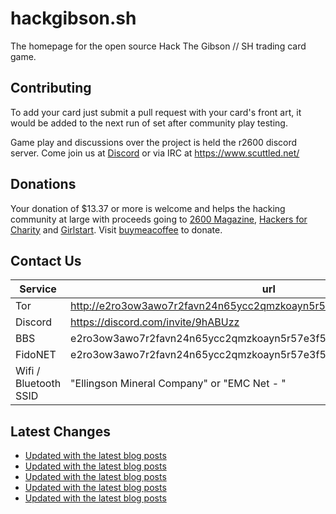 # hackgibson.sh
The homepage for the open source Hack The Gibson // SH trading card game.


## Contributing

To add your card just submit a pull request with your card's front art, it would be added to the next run of set after community play testing.

Game play and discussions over the project is held the r2600 discord server. Come join us at [Discord](https://discord.com/invite/9hABUzz) or via IRC at https://www.scuttled.net/


## Donations

Your donation of $13.37 or more is welcome and helps the hacking community at large with proceeds going to [2600 Magazine](https://2600.com/), [Hackers for Charity](https://hackersforcharity.org) and [Girlstart](https://girlstart.org).  Visit [buymeacoffee](https://www.buymeacoffee.com/hackgibson.sh) to donate.


## Contact Us

Service | url
-|-
Tor | http://e2ro3ow3awo7r2favn24n65ycc2qmzkoayn5r57e3f56nvjwdcgg32ad.onion
Discord | https://discord.com/invite/9hABUzz
BBS | e2ro3ow3awo7r2favn24n65ycc2qmzkoayn5r57e3f56nvjwdcgg32ad.onion:23
FidoNET | e2ro3ow3awo7r2favn24n65ycc2qmzkoayn5r57e3f56nvjwdcgg32ad.onion:24554
Wifi / Bluetooth SSID | "Ellingson Mineral Company" or "EMC Net - <fidonet address>"

## Latest Changes
<!-- BLOG-POST-LIST:START -->
- [Updated with the latest blog posts](https://github.com/DFW2600/hackgibson.sh/commit/73b3414a6939c7cb472ce62467a50b256f8fd164)
- [Updated with the latest blog posts](https://github.com/DFW2600/hackgibson.sh/commit/bb747c480eadb5c4b162f4772a277c3c19eec13c)
- [Updated with the latest blog posts](https://github.com/DFW2600/hackgibson.sh/commit/39694f9ae8054bb5fe8e57a2f1e84015ff20efcf)
- [Updated with the latest blog posts](https://github.com/DFW2600/hackgibson.sh/commit/b83b272971680f01ac57003f8ac4b8914b48a6ed)
- [Updated with the latest blog posts](https://github.com/DFW2600/hackgibson.sh/commit/ef263c993d7f3c13f2ca55fb14577763fe95d5df)
<!-- BLOG-POST-LIST:END -->
